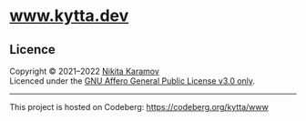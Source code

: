 # www.kytta.dev

## Licence

Copyright © 2021–2022 [Nikita Karamov](https://www.kytta.dev/)  
Licenced under the [GNU Affero General Public License v3.0 only](https://spdx.org/licenses/AGPL-3.0-only.html).

---

This project is hosted on Codeberg: <https://codeberg.org/kytta/www>
